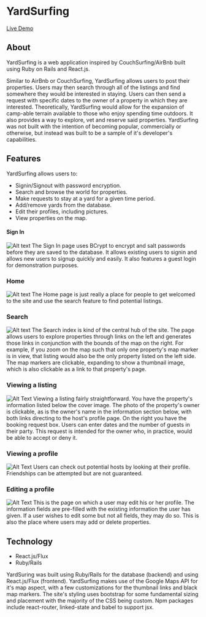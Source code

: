 # YardSurfing

[Live Demo](www.yardsurfing.herokuapp.com)

[heroku]: http://www.herokuapp.com

## About


YardSurfing is a web application inspired by CouchSurfing/AirBnb built using Ruby on Rails and React.js.

Similar to AirBnb or CouchSurfing, YardSurfing allows users to post their properties. Users may then search through all of the listings and find somewhere they would be interested in staying. Users can then send a request with specific dates to the owner of a property in which they are interested. Theoretically, YardSurfing would allow for the expansion of camp-able terrain available to those who enjoy spending time outdoors. It also provides a way to explore, vet and reserve said properties. YardSurfing was not built with the intention of becoming popular, commercially or otherwise, but instead was built to be a sample of it's developer's capabilities.

## Features

YardSurfing allows users to:
+ Signin/Signout with password encryption.
+ Search and browse the world for properties.
+ Make requests to stay at a yard for a given time period.
+ Add/remove yards from the database.
+ Edit their profiles, including pictures.
+ View properties on the map.


#### Sign In
![Alt text](http://i.imgur.com/nUDeyg6.png)
The Sign In page uses BCrypt to encrypt and salt passwords before they are saved to the database. It allows existing users to signin and allows new users to signup quickly and easily. It also features a guest login for demonstration purposes.

### Home
![Alt text](http://i.imgur.com/oTbmW5W.jpg)
The Home page is just really a place for people to get welcomed to the site and use the search feature to find potential listings.

### Search
![Alt text](http://i.imgur.com/DmmFjKB.jpg)
The Search index is kind of the central hub of the site. The page allows users to explore properties through links on the left and generates those links in conjunction with the bounds of the map on the right. For example, if you zoom on the map such that only one property's map marker is in view, that listing would also be the only property listed on the left side. The map markers are clickable, expanding to show a thumbnail image, which is also clickable as a link to that property's page.

### Viewing a listing
![Alt Text](http://i.imgur.com/Qy4WhpP.jpg)
Viewing a listing fairly straightforward. You have the property's information listed below the cover image. The photo of the property's owner is clickable, as is the owner's name in the information section below, with both links directing to the host's profile page. On the right you have the booking request box. Users can enter dates and the number of guests in their party. This request is intended for the owner who, in practice, would be able to accept or deny it.


### Viewing a profile
![Alt Text](http://i.imgur.com/DuWaMtl.png)
Users can check out potential hosts by looking at their profile. Friendships can be attempted but are not guaranteed.

### Editing a profile
![Alt Text](http://i.imgur.com/muCULRX.png)
This is the page on which a user may edit his or her profile. The information fields are pre-filled with the existing information the user has given. If a user wishes to edit some but not all fields, they may do so. This is also the place where users may add or delete properties.


## Technology
+ React.js/Flux
+ Ruby/Rails


YardSuring was built using Ruby/Rails for the database (backend) and using React.js/Flux (frontend). YardSurfing makes use of the Google Maps API for it's map aspect, with a few customizations for the thumbnail links and black map markers. The site's styling uses bootstrap for some fundamental sizing and placement with the majority of the CSS being custom. Npm packages include react-router, linked-state and babel to support jsx.
